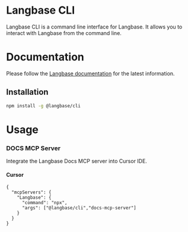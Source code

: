 # Langbase CLI

Langbase CLI is a command line interface for Langbase. It allows you to interact with Langbase from the command line.

# Documentation

Please follow the [Langbase documentation](https://langbase.com/docs) for the latest information.

## Installation

```bash
npm install -g @langbase/cli
```

# Usage

### DOCS MCP Server

Integrate the Langbase Docs MCP server into Cursor IDE.

#### Cursor

```
{
  "mcpServers": {
    "Langbase": {
      "command": "npx",
      "args": ["@langbase/cli","docs-mcp-server"]
    }
  }
}
```



